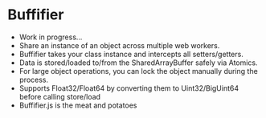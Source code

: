 # Buffifier
- Work in progress...
- Share an instance of an object across multiple web workers.
- Buffifier takes your class instance and intercepts all setters/getters.
- Data is stored/loaded to/from the SharedArrayBuffer safely via Atomics.
- For large object operations, you can lock the object manually during the process.
- Supports Float32/Float64 by converting them to Uint32/BigUint64 before calling store/load
- Buffifier.js is the meat and potatoes
